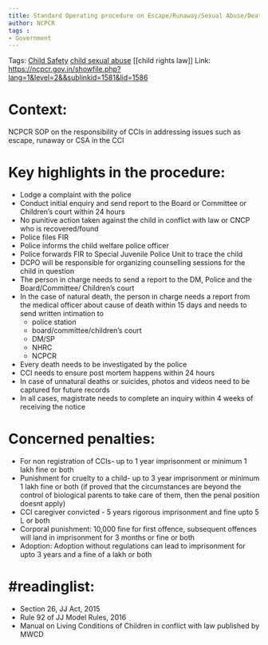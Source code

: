 ```yaml
---
title: Standard Operating procedure on Escape/Runaway/Sexual Abuse/Death of Children in Childcare Institutions
author: NCPCR
tags : 
- Government
---
```

Tags: [Child Safety](Child%20Safety) [child sexual abuse](child%20sexual%20abuse) [[child rights law]]
Link: https://ncpcr.gov.in/showfile.php?lang=1&level=2&&sublinkid=1581&lid=1586

# Context: 
NCPCR SOP on the responsibility of CCIs in addressing issues such as escape, runaway or CSA in the CCI

# Key highlights in the procedure: 
- Lodge a complaint with the police 
- Conduct initial enquiry and send report to the Board or Committee or Children’s court within 24 hours 
- No punitive action taken against the child in conflict with law or CNCP who is recovered/found
- Police files FIR
- Police informs the child welfare police officer 
- Police forwards FIR to Special Juvenile Police Unit to trace the child 
- DCPO will be responsible for organizing counselling sessions for the child in question
- The person in charge needs to send a report to the DM, Police and the Board/Committee/ Children’s court 
- In the case of natural death, the person in charge needs a report from the medical officer about cause of death within 15 days and needs to send written intimation to 
	-  police station
    - board/committee/children’s court 
    -   DM/SP
	-  NHRC
	- NCPCR
- Every death needs to be investigated by the police 
- CCI needs to ensure post mortem happens within 24 hours 
- In case of unnatural deaths or suicides, photos and videos need to be captured for future records 
- In all cases, magistrate needs to complete an inquiry within 4 weeks of receiving the notice 

# Concerned penalties:
- For non registration of CCIs- up to 1 year imprisonment or minimum 1 lakh fine or both 
- Punishment for cruelty to a child- up to 3 year imprisonment or minimum 1 lakh fine or both (if proved that the circumstances are beyond the control  of biological parents to take care of them, then the penal position doesnt apply)
- CCI caregiver convicted - 5 years rigorous imprisonment and fine upto 5 L or both
- Corporal punishment: 10,000 fine for first offence, subsequent offences will land in imprisonment for 3 months or fine or both 
- Adoption: Adoption without regulations can lead to imprisonment for upto 3 years and a fine of a lakh or both


# #readinglist: 
- Section 26, JJ Act, 2015
- Rule 92 of JJ Model Rules, 2016
- Manual on Living Conditions of Children in conflict with law published by MWCD
